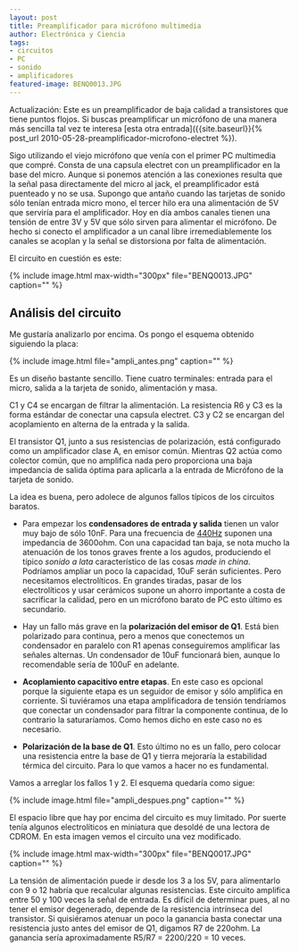 ```yaml
---
layout: post
title: Preamplificador para micrófono multimedia
author: Electrónica y Ciencia
tags:
- circuitos
- PC
- sonido
- amplificadores
featured-image: BENQ0013.JPG
---
```


Actualización: Este es un preamplificador de baja calidad a transistores que tiene puntos flojos. Si buscas preamplificar un micrófono de una manera más sencilla tal vez te interesa [esta otra entrada]({{site.baseurl}}{% post_url 2010-05-28-preamplificador-microfono-electret %}).

Sigo utilizando el viejo micrófono que venía con el primer PC multimedia que compré. Consta de una capsula electret con un preamplificador en la base del micro. Aunque si ponemos atención a las conexiones resulta que la señal pasa directamente del micro al jack, el preamplificador está puenteado y no se usa. Supongo que antaño cuando las tarjetas de sonido sólo tenían entrada micro mono, el tercer hilo era una alimentación de 5V que serviría para el amplificador. Hoy en día ambos canales tienen una tensión de entre 3V y 5V que sólo sirven para alimentar el micrófono. De hecho si conecto el amplificador a un canal libre irremediablemente los canales se acoplan y la señal se distorsiona por falta de alimentación.

El circuito en cuestión es este:

{% include image.html max-width="300px" file="BENQ0013.JPG" caption="" %}

## Análisis del circuito

Me gustaría analizarlo por encima. Os pongo el esquema obtenido siguiendo la placa:

{% include image.html file="ampli_antes.png" caption="" %}

Es un diseño bastante sencillo. Tiene cuatro terminales: entrada para el micro, salida a la tarjeta de sonido, alimentación y masa.

C1 y C4 se encargan de filtrar la alimentación. La resistencia R6 y C3 es la forma estándar de conectar una capsula electret. C3 y C2 se encargan del acoplamiento en alterna de la entrada y la salida.

El transistor Q1, junto a sus resistencias de polarización, está configurado como un amplificador clase A, en emisor común. Mientras Q2 actúa como colector común, que no amplifica nada pero proporciona una baja impedancia de salida óptima para aplicarla a la entrada de Micrófono de la tarjeta de sonido.

La idea es buena, pero adolece de algunos fallos típicos de los circuitos baratos.

- Para empezar los **condensadores de entrada y salida** tienen un valor muy bajo de sólo 10nF. Para una frecuencia de <a href="http://es.wikipedia.org/wiki/La_440">440Hz</a> suponen una impedancia de 3600ohm. Con una capacidad tan baja, se nota mucho la atenuación de los tonos graves frente a los agudos, produciendo el típico *sonido a lata* característico de las cosas *made in china*. Podríamos ampliar un poco la capacidad, 10uF serán suficientes. Pero necesitamos electrolíticos. En grandes tiradas, pasar de los electrolíticos y usar cerámicos supone un ahorro importante a costa de sacrificar la calidad, pero en un micrófono barato de PC esto último es secundario.

- Hay un fallo más grave en la **polarización del emisor de Q1**. Está bien polarizado para continua, pero a menos que conectemos un condensador en paralelo con R1 apenas conseguiremos amplificar las señales alternas. Un condensador de 10uF funcionará bien, aunque lo recomendable sería de 100uF en adelante.

- **Acoplamiento capacitivo entre etapas**. En este caso es opcional porque la siguiente etapa es un seguidor de emisor y sólo amplifica en corriente. Si tuviéramos una etapa amplificadora de tensión tendríamos que conectar un condensador para filtrar la componente continua, de lo contrario la saturaríamos. Como hemos dicho en este caso no es necesario.

- **Polarización de la base de Q1**. Esto último no es un fallo, pero colocar una resistencia entre la base de Q1 y tierra mejoraría la estabilidad térmica del circuito. Para lo que vamos a hacer no es fundamental.

Vamos a arreglar los fallos 1 y 2. El esquema quedaría como sigue:

{% include image.html file="ampli_despues.png" caption="" %}

El espacio libre que hay por encima del circuito es muy limitado. Por suerte tenía algunos electrolíticos en miniatura que desoldé de una lectora de CDROM. En esta imagen vemos el circuito una vez modificado.

{% include image.html max-width="300px" file="BENQ0017.JPG" caption="" %}

La tensión de alimentación puede ir desde los 3 a los 5V, para alimentarlo con 9 o 12 habría que recalcular algunas resistencias. Este circuito amplifica entre 50 y 100 veces la señal de entrada. Es difícil de determinar pues, al no tener el emisor degenerado, depende de la resistencia intrínseca del transistor. Si quisiéramos atenuar un poco la ganancia basta conectar una resistencia justo antes del emisor de Q1, digamos R7 de 220ohm. La ganancia sería aproximadamente R5/R7 = 2200/220 = 10 veces.

